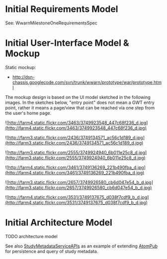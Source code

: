 # Initial Requirements Model #

See: WwarnMilestoneOneRequirementsSpec

# Initial User-Interface Model & Mockup #

Static mockup:

  * http://dsn-chassis.googlecode.com/svn/trunk/wwarn/prototype/war/prototype.html

The mockup design is based on the UI model sketched in the following images. In the sketches below, "entry point" does not mean a GWT entry point, rather it means a page/view that can be reached via one step from the user's home page.

![http://farm4.static.flickr.com/3463/3749923548_447c68f236_d.jpg](http://farm4.static.flickr.com/3463/3749923548_447c68f236_d.jpg)

![http://farm3.static.flickr.com/2436/3749134571_ac56c1d189_d.jpg](http://farm3.static.flickr.com/2436/3749134571_ac56c1d189_d.jpg)

![http://farm3.static.flickr.com/2555/3749924940_6b011e25c8_d.jpg](http://farm3.static.flickr.com/2555/3749924940_6b011e25c8_d.jpg)

![http://farm4.static.flickr.com/3461/3749136269_221b490fba_d.jpg](http://farm4.static.flickr.com/3461/3749136269_221b490fba_d.jpg)

![http://farm3.static.flickr.com/2657/3749926580_cb6d047e54_b_d.jpg](http://farm3.static.flickr.com/2657/3749926580_cb6d047e54_b_d.jpg)

![http://farm4.static.flickr.com/3531/3749137675_d038f7cdf9_b_d.jpg](http://farm4.static.flickr.com/3531/3749137675_d038f7cdf9_b_d.jpg)

# Initial Architecture Model #

TODO architecture model

See also [StudyMetadataServiceAPIs](StudyMetadataServiceAPIs.md) as an example of extending [AtomPub](WhyAtom.md) for persistence and query of study metadata.
